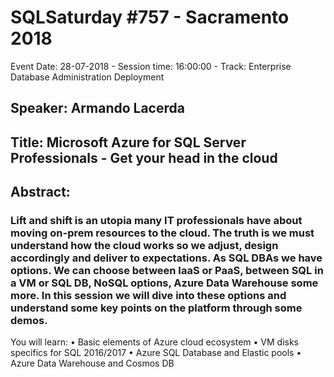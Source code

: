 # SQLSaturday #757 - Sacramento 2018
Event Date: 28-07-2018 - Session time: 16:00:00 - Track: Enterprise Database Administration  Deployment
## Speaker: Armando Lacerda
## Title: Microsoft Azure for SQL Server Professionals - Get your head in the cloud
## Abstract:
### Lift and shift is an utopia many IT professionals have about moving on-prem resources to the cloud. The truth is we must understand how the cloud works so we adjust, design accordingly and deliver to expectations. As SQL DBAs we have options. We can choose between IaaS or PaaS, between SQL in a VM or SQL DB, NoSQL options, Azure Data Warehouse some more. In this session we will dive into these options and understand some key points on the platform through some demos. 

You will learn: 
•	Basic elements of Azure cloud ecosystem 
•	VM disks specifics for SQL 2016/2017 
•	Azure SQL Database and Elastic pools 
•	Azure Data Warehouse and Cosmos DB
